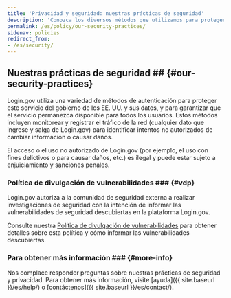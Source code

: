 ```yaml
---
title: 'Privacidad y seguridad: nuestras prácticas de seguridad'
description: 'Conozca los diversos métodos que utilizamos para proteger este servicio del gobierno de EE. UU. Y sus datos, y para garantizar que el servicio permanezca disponible para todos los usuarios.'
permalink: /es/policy/our-security-practices/
sidenav: policies
redirect_from:
- /es/security/
---
```


## Nuestras prácticas de seguridad ## {#our-security-practices}
 Login.gov utiliza una variedad de métodos de autenticación para proteger este servicio del gobierno de los EE. UU. y sus datos, y para garantizar que el servicio permanezca disponible para todos los usuarios. Estos métodos incluyen monitorear y registrar el tráfico de la red (cualquier dato que ingrese y salga de Login.gov) para identificar intentos no autorizados de cambiar información o causar daños.

El acceso o el uso no autorizado de Login.gov (por ejemplo, el uso con fines delictivos o para causar daños, etc.) es ilegal y puede estar sujeto a enjuiciamiento y sanciones penales.

### Política de divulgación de vulnerabilidades ### {#vdp}
 Login.gov autoriza a la comunidad de seguridad externa a realizar investigaciones de seguridad con la intención de informar las vulnerabilidades de seguridad descubiertas en la plataforma Login.gov.

Consulte nuestra [Política de divulgación de vulnerabilidades](https://handbook.tts.gsa.gov/general-information-and-resources/tech-policies/responding-to-public-disclosure-vulnerabilities/) para obtener detalles sobre esta política y cómo informar las vulnerabilidades descubiertas.

### Para obtener más información ### {#more-info}

Nos complace responder preguntas sobre nuestras prácticas de seguridad y privacidad. Para obtener más información, visite [ayuda]({{ site.baseurl }}/es/help/) o [contáctenos]({{ site.baseurl }}/es/contact/).
